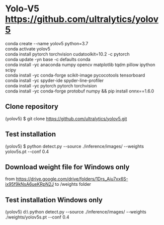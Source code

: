 # Yolo-V5  https://github.com/ultralytics/yolov5
conda create --name yolov5 python=3.7 <br>
conda activate yolov5 <br>
conda install pytorch torchvision cudatoolkit=10.2 -c pytorch <br>
conda update -yn base -c defaults conda  <br>
conda install -yc anaconda numpy opencv matplotlib tqdm pillow ipython scipy <br>
conda install -yc conda-forge scikit-image pycocotools tensorboard <br>
conda install -yc spyder-ide spyder-line-profiler <br>
conda install -yc pytorch pytorch torchvision <br>
conda install -yc conda-forge protobuf numpy && pip install onnx==1.6.0 <br>

## Clone repository
(yolov5) $ git clone https://github.com/ultralytics/yolov5.git

## Test installation
(yolov5) $ python detect.py --source ./inference/images/ --weights yolov5s.pt --conf 0.4

## Download weight file for Windows only
from https://drive.google.com/drive/folders/1Drs_Aiu7xx6S-ix95f9kNsA6ueKRpN2J to /weights folder <br>

## Test installation Windows only 
(yolov5) d:\ python detect.py --source ./inference/images/ --weights ./weights/yolov5s.pt --conf 0.4 <br>


